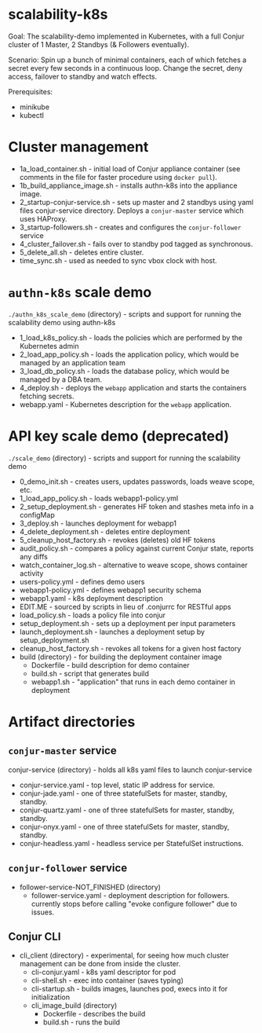 # scalability-k8s

Goal: The scalability-demo implemented in Kubernetes, with a full Conjur cluster of 1 Master, 2 Standbys (& Followers eventually).

Scenario: Spin up a bunch of minimal containers, each of which fetches a secret every few seconds in a continuous loop. Change the secret, deny access, failover to standby and watch effects.

Prerequisites:
- minikube
- kubectl

# Cluster management

- 1a_load_container.sh - initial load of Conjur appliance container (see comments in the file for faster procedure using `docker pull`).
- 1b_build_appliance_image.sh - installs authn-k8s into the appliance image.
- 2_startup-conjur-service.sh - sets up master and 2 standbys using yaml files conjur-service directory. Deploys a `conjur-master` service which uses HAProxy.
- 3_startup-followers.sh - creates and configures the `conjur-follower` service
- 4_cluster_failover.sh - fails over to standby pod tagged as synchronous.
- 5_delete_all.sh - deletes entire cluster.
- time_sync.sh - used as needed to sync vbox clock with host.

# `authn-k8s` scale demo

`./authn_k8s_scale_demo` (directory) - scripts and support for running the scalability demo using authn-k8s

- 1_load_k8s_policy.sh - loads the policies which are performed by the Kubernetes admin
- 2_load_app_policy.sh - loads the application policy, which would be managed by an application team
- 3_load_db_policy.sh - loads the database policy, which would be managed by a DBA team.
- 4_deploy.sh - deploys the `webapp` application and starts the containers fetching secrets.
- webapp.yaml - Kubernetes description for the `webapp` application. 

# API key scale demo (deprecated)

`./scale_demo` (directory) - scripts and support for running the scalability demo

- 0_demo_init.sh - creates users, updates passwords, loads weave scope, etc.
- 1_load_app_policy.sh - loads webapp1-policy.yml
- 2_setup_deployment.sh - generates HF token and stashes meta info in a configMap
- 3_deploy.sh - launches deployment for webapp1
- 4_delete_deployment.sh - deletes entire deployment
- 5_cleanup_host_factory.sh - revokes (deletes) old HF tokens
- audit_policy.sh - compares a policy against current Conjur state, reports any diffs
- watch_container_log.sh - alternative to weave scope, shows container activity
- users-policy.yml - defines demo users
- webapp1-policy.yml - defines webapp1 security schema
- webapp1.yaml - k8s deployment description
- EDIT.ME - sourced by scripts in lieu of .conjurrc for RESTful apps
- load_policy.sh - loads a policy file into conjur
- setup_deployment.sh - sets up a deployment per input parameters
- launch_deployment.sh - launches a deployment setup by setup_deployment.sh
- cleanup_host_factory.sh - revokes all tokens for a given host factory
- build (directory) - for building the deployment container image
  - Dockerfile - build description for demo container
  - build.sh - script that generates build
  - webapp1.sh - "application" that runs in each demo container in deployment

# Artifact directories

## `conjur-master` service

conjur-service (directory) - holds all k8s yaml files to launch conjur-service
  - conjur-service.yaml - top level, static IP address for service.
  - conjur-jade.yaml - one of three statefulSets for master, standby, standby.
  - conjur-quartz.yaml - one of three statefulSets for master, standby, standby.
  - conjur-onyx.yaml - one of three statefulSets for master, standby, standby.
  - conjur-headless.yaml - headless service per StatefulSet instructions.

## `conjur-follower` service

- follower-service-NOT_FINISHED (directory)
  - follower-service.yaml - deployment description for followers. currently stops before calling "evoke configure follower" due to issues.

## Conjur CLI

- cli_client (directory) - experimental, for seeing how much cluster management can be done from inside the cluster.
  - cli-conjur.yaml - k8s yaml descriptor for pod
  - cli-shell.sh - exec into container (saves typing)
  - cli-startup.sh - builds images, launches pod, execs into it for initialization
  - cli_image_build (directory)
    - Dockerfile - describes the build
    - build.sh - runs the build
  

